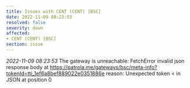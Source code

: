 ```yaml
---
title: Issues with CENT (CENT) [BSC]
date: 2022-11-09 08:23:53
resolved: false
severity: down
affected:
- CENT (CENT) [BSC]
section: issue
---
```


*2022-11-09 08:23:53* The gateway is unreachable: FetchError invalid json response body at https://patrola.me/gateways/bsc/meta-info?tokenId=tti_1ef6a8bef889022e0351886e reason: Unexpected token < in JSON at position 0